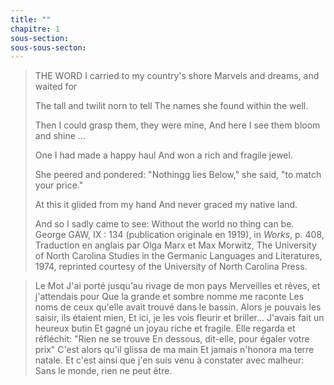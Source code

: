 ```yaml
---
title: ""
chapitre: 1
sous-section: 
sous-sous-secton: 
---
```


> THE WORD 
> I carried to my country's shore
> Marvels and dreams, and waited for
>
> The tall and twilit norn to tell
> The names she found within the well.
>
> Then I could grasp them, they were mine, 
> And here I see them bloom and shine ...
>
> One I had made a happy haul
> And won a rich and fragile jewel. 
>
> She peered and pondered: "Nothingg lies
> Below," she said, "to match your price."
>
> At this it glided from my hand
> And never graced my native land. 
>
> And so I sadly came to see:
> Without the world no thing can be. 
> George GAW, IX : 134 (publication originale en 1919), in *Works*, p. 408, Traduction en anglais par Olga Marx et Max Morwitz, The University of North Carolina Studies in the Germanic Languages and Literatures, 1974, reprinted courtesy of the University of North Carolina Press. 

> Le Mot
> J'ai porté jusqu'au rivage de mon pays
> Merveilles et rêves, et j'attendais pour 
> Que la grande et sombre nomme me raconte
> Les noms de ceux qu'elle avait trouvé dans le bassin.
> Alors je pouvais les saisir, ils étaient mien, 
> Et ici, je les vois fleurir et briller...
> J'avais fait un heureux butin 
> Et gagné un joyau riche et fragile. 
> Elle regarda et réfléchit: "Rien ne se trouve
> En dessous, dit-elle, pour égaler votre prix"
> C'est alors qu'il glissa de ma main
> Et jamais n'honora ma terre natale. 
> Et c'est ainsi que j'en suis venu à constater avec malheur: 
> Sans le monde, rien ne peut être. 